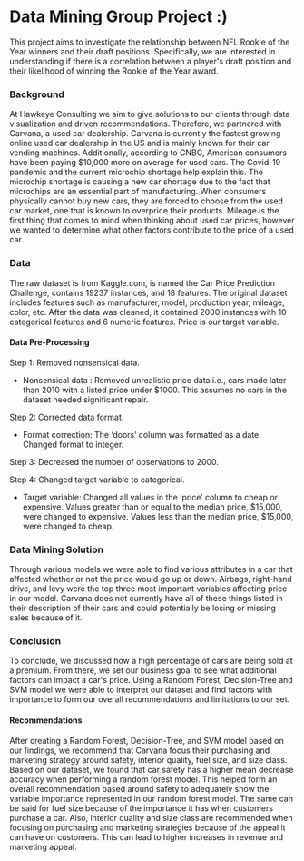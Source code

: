 # Data Mining Group Project :)
This project aims to investigate the relationship between NFL Rookie of the Year winners and their draft positions. Specifically, we are interested in understanding if there is a correlation between a player's draft position and their likelihood of winning the Rookie of the Year award.

### Background
At Hawkeye Consulting we aim to give solutions to our clients through data visualization and driven recommendations. Therefore, we partnered with Carvana, a used car dealership. Carvana is currently the fastest growing online used car dealership in the US and is mainly known for their car vending machines. Additionally, according to CNBC, American consumers have been paying $10,000 more on average for used cars. The Covid-19 pandemic and the current microchip shortage help explain this. The microchip shortage is causing a new car shortage due to the fact that microchips are an essential part of manufacturing. When consumers physically cannot buy new cars, they are forced to choose from the used car market, one that is known to overprice their products. Mileage is the first thing that comes to mind when thinking about used car prices, however we wanted to determine what other factors contribute to the price of a used car. 

### Data
The raw dataset is from Kaggle.com, is named the Car Price Prediction Challenge, contains 19237 instances, and 18 features. The original dataset includes features such as manufacturer, model, production year, mileage, color, etc. After the data was cleaned, it contained 2000 instances with 10 categorical features and 6 numeric features. Price is our target variable. 

#### Data Pre-Processing
Step 1: Removed nonsensical data. 

- Nonsensical data : Removed unrealistic price data i.e., cars made later than 2010 with a listed price under $1000. This assumes no cars in the dataset needed significant repair. 

Step 2: Corrected data format. 

- Format correction: The ‘doors’ column was formatted as a date. Changed format to integer. 

Step 3: Decreased the number of observations to 2000.  

Step 4: Changed target variable to categorical. 

- Target variable: Changed all values in the ‘price’ column to cheap or expensive. Values greater than or equal to the median price, $15,000, were changed to expensive. Values less than the median price, $15,000, were changed to cheap. 

### Data Mining Solution
Through various models we were able to find various attributes in a car that affected whether or not the price would go up or down. Airbags, right-hand drive, and levy were the top three most important variables affecting price in our model. Carvana does not currently have all of these things listed in their description of their cars and could potentially be losing or missing sales because of it. 

### Conclusion
To conclude, we discussed how a high percentage of cars are being sold at a premium. From there, we set our business goal to see what additional factors can impact a car's price. Using a Random Forest, Decision-Tree and SVM model we were able to interpret our dataset and find factors with importance to form our overall recommendations and limitations to our set.  

#### Recommendations
After creating a Random Forest, Decision-Tree, and SVM model based on our findings, we recommend that Carvana focus their purchasing and marketing strategy around safety, interior quality, fuel size, and size class. Based on our dataset, we found that car safety has a higher mean decrease accuracy when performing a random forest model. This helped form an overall recommendation based around safety to adequately show the variable importance represented in our random forest model. The same can be said for fuel size because of the importance it has when customers purchase a car. Also, interior quality and size class are recommended when focusing on purchasing and marketing strategies because of the appeal it can have on customers. This can lead to higher increases in revenue and marketing appeal. 
